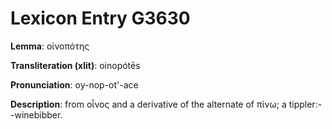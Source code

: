 # Lexicon Entry G3630

**Lemma**: οἰνοπότης

**Transliteration (xlit)**: oinopótēs

**Pronunciation**: oy-nop-ot'-ace

**Description**:
from οἶνος and a derivative of the alternate of πίνω; a tippler:--winebibber.
